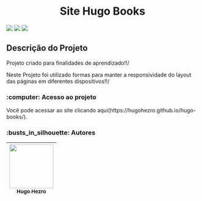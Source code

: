 <h1 align="center"> Site Hugo Books</h1>
<p>
<img loading="lazy" src="https://img.shields.io/badge/status-Concluido-Concluido?style=for-the-badge"/> 
<img loading="lazy" src="https://img.shields.io/badge/css-on-%2F?style=for-the-badge"/>
<img loading="lazy" src="https://img.shields.io/badge/html-on-%2F?style=for-the-badge&logo=html5"/>
</p>
<h2>Descrição do Projeto</h2>
<p>Projeto criado para finalidades de aprendizado!!/</p>

<p> Neste Projeto foi utilizado formas para manter a responsividade do layout das páginas em diferentes dispositivos!!/</p>

<h3>:computer: Acesso ao projeto</h3>
Você pode acessar ao site clicando aqui(https://hugohezro.github.io/hugo-books/).

<h3>:busts_in_silhouette: Autores</h3>

| [<img loading="lazy" src="https://avatars.githubusercontent.com/u/167648959?v=4" width=115><br><sub>Hugo Hezro</sub>](https://github.com/hugohezro) |
| :---: |
